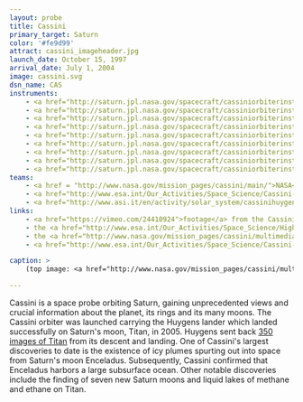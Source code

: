 ```yaml
---
layout: probe
title: Cassini
primary_target: Saturn
color: '#fe9d99'
attract: cassini_imageheader.jpg
launch_date: October 15, 1997
arrival_date: July 1, 2004
image: cassini.svg
dsn_name: CAS
instruments:
    - <a href="http://saturn.jpl.nasa.gov/spacecraft/cassiniorbiterinstruments/instrumentscassiniiss/">cameras</a>
    - <a href="http://saturn.jpl.nasa.gov/spacecraft/cassiniorbiterinstruments/instrumentscassinicda/">cosmic dust analyzer</a>
    - <a href="http://saturn.jpl.nasa.gov/spacecraft/cassiniorbiterinstruments/instrumentscassinimag/">magnetometer
    - <a href="http://saturn.jpl.nasa.gov/spacecraft/cassiniorbiterinstruments/instrumentscassinimimi/">magnetosphere sensors</a>
    - <a href="http://saturn.jpl.nasa.gov/spacecraft/cassiniorbiterinstruments/instrumentscassiniradar/">radar</a>
    - <a href="http://saturn.jpl.nasa.gov/spacecraft/cassiniorbiterinstruments/instrumentscassinirss/">radio-signal generator</a>
    - <a href="http://saturn.jpl.nasa.gov/spacecraft/cassiniorbiterinstruments/nstrumentscassinirpws/">radio-signal sensor</a>
    - <a href="http://saturn.jpl.nasa.gov/spacecraft/cassiniorbiterinstruments/">spectrometers</a>
    - <a href="http://saturn.jpl.nasa.gov/spacecraft/cassiniorbiterinstruments/instrumentscassiniuvis/">ultraviolet telescopes</a>
teams:
    - <a href = "http://www.nasa.gov/mission_pages/cassini/main/">NASA</a> / <a href="http://www.nasa.gov/mission_pages/cassini/main/">JPL</a>
    - <a href="http://www.esa.int/Our_Activities/Space_Science/Cassini-Huygens">ESA</a>
    - <a href="http://www.asi.it/en/activity/solar_system/cassinihuygens">ASI</a>
links:
    - <a href="https://vimeo.com/24410924">footage</a> from the Cassini orbiter set to the music of Nine Inch Nails
    - the <a href="http://www.esa.int/Our_Activities/Space_Science/Highlights/Ten_years_at_Titan">view of Titan</a> from five different altitudes as the Huygens probe plummeted to the surface
    - the <a href="http://www.nasa.gov/mission_pages/cassini/multimedia/jpl/pia17172.html#.VOKEY154qm0">natural color and appearance</a> of Saturn to human eyes
    - <a href="http://www.esa.int/Our_Activities/Space_Science/Cassini-Huygens/Sounds_of_an_alien_world">sounds collected from Titan</a> by the Huygens probe

caption: >
    (top image: <a href="http://www.nasa.gov/mission_pages/cassini/multimedia/pia14922.html">natural color image of Titan and Saturn by Cassini</a>, NASA/JPL-Caltech/SSI)

---
```

Cassini is a space probe orbiting Saturn, gaining unprecedented views and crucial information about the planet, its rings and its many moons. The Cassini orbiter was launched carrying the Huygens lander which landed successfully on Saturn's moon, Titan, in 2005. Huygens sent back <a href="http://esamultimedia.esa.int/docs/titanraw/index.htm">350 images of Titan</a> from its descent and landing. One of Cassini's largest discoveries to date is the existence of icy plumes spurting out into space from Saturn's moon Enceladus. Subsequently, Cassini confirmed that Enceladus harbors a large subsurface ocean. Other notable discoveries include the finding of seven new Saturn moons and liquid lakes of methane and ethane on Titan.

